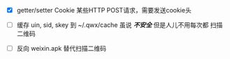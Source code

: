 - [x] getter/setter Cookie 某些HTTP POST请求，需要发送cookie头
- [ ] 缓存 uin, sid, skey 到 ~/.qwx/cache 虽说 ***不安全*** 但是人儿不用每次都
扫描二维码
- [ ] 反向 weixin.apk 替代扫描二维码

